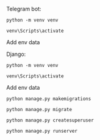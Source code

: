 Telegram bot:
```
python -m venv venv
```
```
venv\Scripts\activate
```
Add env data

Django:
```
python -m venv venv
```
```
venv\Scripts\activate
```
Add env data
```
python manage.py makemigrations
```
```
python manage.py migrate
```
```
python manage.py createsuperuser
```
```
python manage.py runserver
```
